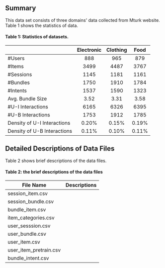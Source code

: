 ## Summary
This data set consists of three domains' data collected from Mturk website. Table 1 shows the statistics of data.

#### Table 1: Statistics of datasets.

|      | Electronic | Clothing | Food |
|:------|:------------:|:----------:|:------:|
| #Users |    888   |   965    | 879  |
| #Items |    3499  |   4487   | 3767 |
| #Sessions | 1145  |   1181   | 1161 |
| #Bundles | 1750 | 1910 | 1784 |
| #Intents | 1537 | 1590 | 1323 |
| Avg. Bundle Size | 3.52 | 3.31 | 3.58 |
| #U-I Interactions | 6165 | 6326 | 6395 |
| #U-B Interactions | 1753 | 1912 | 1785 |
| Density of U-I Interactions | 0.20% | 0.15% | 0.19% |
| Density of U-B Interactions | 0.11% | 0.10% | 0.11% |

## Detailed Descriptions of Data Files
Table 2 shows brief descriptions of the data files.

#### Table 2: the brief descriptions of the data files
| File Name | Descriptions |
|-----------|--------------|
| session_item.csv |        |
| session_bundle.csv| |
| bundle_item.csv | |
| item_categories.csv| |
| user_sesssion.csv| |
| user_bundle.csv | |
| user_item.csv | |
| user_item_pretrain.csv| |
| bundle_intent.csv | |
